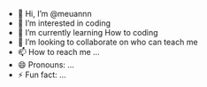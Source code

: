- 👋 Hi, I’m @meuannn
- 👀 I’m interested in coding
- 🌱 I’m currently learning How to coding
- 💞️ I’m looking to collaborate on who can teach me
- 📫 How to reach me ...  
- 😄 Pronouns: ...
- ⚡ Fun fact: ...

<!---
meuannn/meuannn is a ✨ special ✨ repository because its `README.md` (this file) appears on your GitHub profile.
You can click the Preview link to take a look at your changes.
--->
